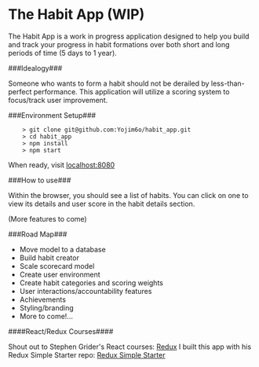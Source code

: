 # The Habit App (WIP)

The Habit App is a work in progress application designed to help you build and track your progress in habit formations over both short and long periods of time (5 days to 1 year).

###Idealogy###

Someone who wants to form a habit should not be derailed by less-than-perfect performance.  This application will utilize a scoring system to focus/track user improvement.

###Environment Setup###

```
	> git clone git@github.com:Yojim6o/habit_app.git
	> cd habit_app
	> npm install
	> npm start
```

When ready, visit [localhost:8080](http://localhost:8080)

###How to use###

Within the browser, you should see a list of habits.  You can click on one to view its details and user score in the habit details section.

(More features to come)

###Road Map###

- Move model to a database
- Build habit creator
- Scale scorecard model
- Create user environment
- Create habit categories and scoring weights
- User interactions/accountability features
- Achievements
- Styling/branding
- More to come!...

####React/Redux Courses####

Shout out to Stephen Grider's React courses: [Redux](https://www.udemy.com/react-redux/)
I built this app with his Redux Simple Starter repo: [Redux Simple Starter](https://github.com/StephenGrider/ReduxSimpleStarter)
